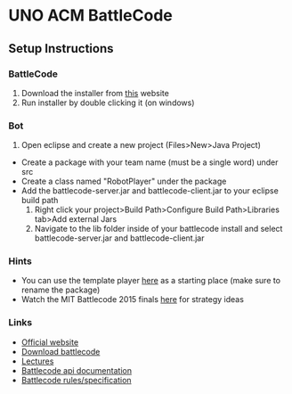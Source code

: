 # UNO ACM BattleCode

## Setup Instructions
### BattleCode
1. Download the installer from [this](http://www.battlecode.org/contestants/releases/) website
2.  Run installer by double clicking it (on windows)

### Bot
1. Open eclipse and create a new project (Files>New>Java Project)
* Create a package with your team name (must be a single word) under src
* Create a class named "RobotPlayer" under the package
* Add the battlecode-server.jar and battlecode-client.jar to your eclipse build path
    1. Right click your project>Build Path>Configure Build Path>Libraries tab>Add external Jars
    2. Navigate to the lib folder inside of your battlecode install and select battlecode-server.jar and battlecode-client.jar

### Hints
* You can use the template player [here](http://s3.amazonaws.com/battlecode-releases-2015/lectures/TemplateRobotPlayer.java) as a starting place (make sure to rename the package)
* Watch the MIT Battlecode 2015 finals [here](http://video.mit.edu/watch/battlecode-2015-final-tournament-29659/) for strategy ideas

### Links
* [Official website](http://www.battlecode.org)
* [Download battlecode](http://www.battlecode.org/contestants/releases/)
* [Lectures](http://www.battlecode.org/contestants/lectures/)
* [Battlecode api documentation](http://s3.amazonaws.com/battlecode-releases-2015/javadoc/index.html)
* [Battlecode rules/specification](https://github.com/battlecode/battlecode-server/blob/2015-1.2.3/specs.md)